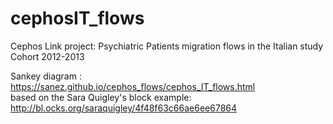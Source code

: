 # cephosIT_flows
Cephos Link project: Psychiatric Patients migration flows in the Italian study Cohort 2012-2013<br>

Sankey diagram : https://sanez.github.io/cephos_flows/cephos_IT_flows.html <br>
based on the  Sara Quigley's block example:
http://bl.ocks.org/saraquigley/4f48f63c66ae6ee67864
